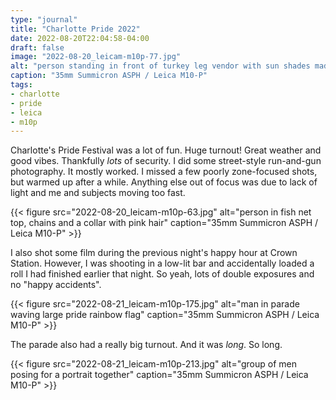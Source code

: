 ```yaml
---
type: "journal"
title: "Charlotte Pride 2022"
date: 2022-08-20T22:04:58-04:00
draft: false
image: "2022-08-20_leicam-m10p-77.jpg"
alt: "person standing in front of turkey leg vendor with sun shades made of cigarettes"
caption: "35mm Summicron ASPH / Leica M10-P"
tags:
- charlotte
- pride
- leica
- m10p
---
```


Charlotte's Pride Festival was a lot of fun. Huge turnout! Great weather and good vibes. Thankfully _lots_ of security. I did some street-style run-and-gun photography. It mostly worked. I missed a few poorly zone-focused shots, but warmed up after a while. Anything else out of focus was due to lack of light and me and subjects moving too fast.

{{< figure src="2022-08-20_leicam-m10p-63.jpg" alt="person in fish net top, chains and a collar with pink hair" caption="35mm Summicron ASPH / Leica M10-P" >}}

I also shot some film during the previous night's happy hour at Crown Station. However, I was shooting in a low-lit bar and accidentally loaded a roll I had finished earlier that night. So yeah, lots of double exposures and no "happy accidents". 

{{< figure src="2022-08-21_leicam-m10p-175.jpg" alt="man in parade waving large pride rainbow flag" caption="35mm Summicron ASPH / Leica M10-P" >}}

The parade also had a really big turnout. And it was _long_. So long.

{{< figure src="2022-08-21_leicam-m10p-213.jpg" alt="group of men posing for a portrait together" caption="35mm Summicron ASPH / Leica M10-P" >}}
